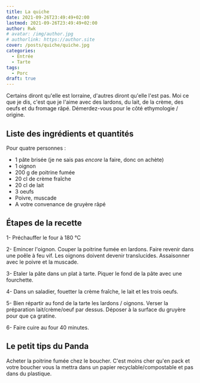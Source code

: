 ```yaml
---
title: La quiche
date: 2021-09-26T23:49:49+02:00
lastmod: 2021-09-26T23:49:49+02:00
author: Rwk
# avatar: /img/author.jpg
# authorlink: https://author.site
cover: /posts/quiche/quiche.jpg
categories:
  - Entrée
  - Tarte
tags:
  - Porc
draft: true
---
```


Certains diront qu'elle est lorraine, d'autres diront qu'elle l'est pas. Moi ce que je dis, c'est que je l'aime avec des lardons, du lait, de la crème, des oeufs et du fromage râpé. Démerdez-vous pour le côté ethymologie / origine.

<!--more-->

## Liste des ingrédients et quantités

Pour quatre personnes :
- 1 pâte brisée (je ne sais pas _encore_ la faire, donc on achète)
- 1 oignon
- 200 g de poitrine fumée
- 20 cl de crème fraîche
- 20 cl de lait
- 3 oeufs
- Poivre, muscade
- A votre convenance de gruyère râpé

## Étapes de la recette

1- Préchauffer le four à 180 °C

2- Emincer l'oignon. Couper la poitrine fumée en lardons. Faire revenir dans une poêle à feu vif. Les oignons doivent devenir translucides. Assaisonner avec le poivre et la muscade.

3- Etaler la pâte dans un plat à tarte. Piquer le fond de la pâte avec une fourchette. 

4- Dans un saladier, fouetter la crème fraîche, le lait et les trois oeufs.

5- Bien répartir au fond de la tarte les lardons / oignons. Verser la préparation lait/crème/oeuf par dessus. Déposer à la surface du gruyère pour que ça gratine.

6- Faire cuire au four 40 minutes.

## Le petit tips du Panda

Acheter la poitrine fumée chez le boucher. C'est moins cher qu'en pack et votre boucher vous la mettra dans un papier recyclable/compostable et pas dans du plastique.
